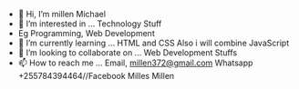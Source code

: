 - 👋 Hi, I’m millen Michael
- 👀 I’m interested in ... Technology Stuff 
- Eg Programming, Web Development
- 🌱 I’m currently learning ... HTML and CSS
Also i will combine JavaScript
- 💞️ I’m looking to collaborate on ... Web Development Stuffs
- 📫 How to reach me ... Email, millen372@gmail.com
Whatsapp +255784394464//Facebook Milles Millen

<!---
millen888/millen888 is a ✨ special ✨ repository because its `README.md` (this file) appears on your GitHub profile.
You can click the Preview link to take a look at your changes.
--->
